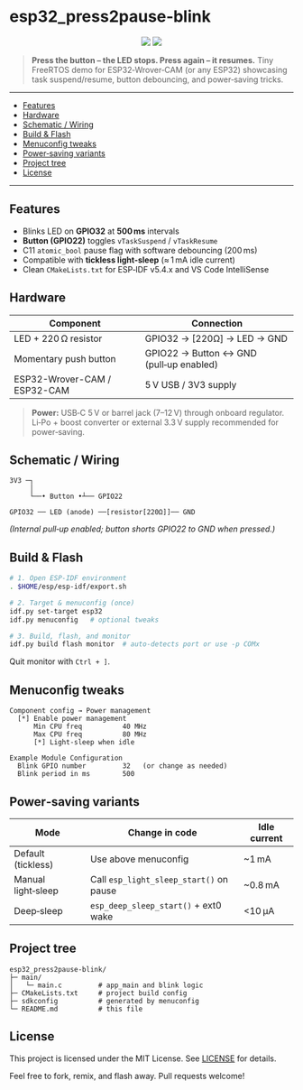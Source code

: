 # esp32\_press2pause‑blink <!-- omit in toc -->

<p align="center">
  <img src="https://img.shields.io/badge/ESP‑IDF-v5.4.x-blue?logo=espressif" />
  <img src="https://img.shields.io/badge/license-MIT-green" />
</p>

> **Press the button – the LED stops. Press again – it resumes.**
> Tiny FreeRTOS demo for ESP32‑Wrover‑CAM (or any ESP32) showcasing
> task suspend/resume, button debouncing, and power‑saving tricks.

---

* [Features](#features)
* [Hardware](#hardware)
* [Schematic / Wiring](#schematic--wiring)
* [Build & Flash](#build--flash)
* [Menuconfig tweaks](#menuconfig-tweaks)
* [Power‑saving variants](#power‑saving-variants)
* [Project tree](#project-tree)
* [License](#license)

---

## Features

* Blinks LED on **GPIO32** at **500 ms** intervals
* **Button (GPIO22)** toggles `vTaskSuspend` / `vTaskResume`
* C11 `atomic_bool` pause flag with software debouncing (200 ms)
* Compatible with **tickless light‑sleep** (≈ 1 mA idle current)
* Clean `CMakeLists.txt` for ESP‑IDF v5.4.x and VS Code IntelliSense

## Hardware

| Component                    | Connection                              |
| ---------------------------- | --------------------------------------- |
| LED + 220 Ω resistor         | GPIO32 → [220Ω] → LED → GND                      |
| Momentary push button        | GPIO22 → Button ↔ GND (pull‑up enabled) |
| ESP32-Wrover-CAM / ESP32-CAM | 5 V USB / 3V3 supply                    |

> **Power:** USB‑C 5 V or barrel jack (7–12 V) through onboard regulator.
> Li‑Po + boost converter or external 3.3 V supply recommended for power‑saving.

## Schematic / Wiring

```text
3V3 ─┐            
     │           
     └──• Button •┴── GPIO22

GPIO32 ── LED (anode) ──[resistor[220Ω]]── GND
```

*(Internal pull‑up enabled; button shorts GPIO22 to GND when pressed.)*

## Build & Flash

```bash
# 1. Open ESP‑IDF environment
. $HOME/esp/esp-idf/export.sh

# 2. Target & menuconfig (once)
idf.py set-target esp32
idf.py menuconfig   # optional tweaks

# 3. Build, flash, and monitor
idf.py build flash monitor  # auto-detects port or use -p COMx
```

Quit monitor with `Ctrl + ]`.

## Menuconfig tweaks

```
Component config → Power management
  [*] Enable power management
      Min CPU freq          40 MHz
      Max CPU freq          80 MHz
      [*] Light‑sleep when idle

Example Module Configuration
  Blink GPIO number         32   (or change as needed)
  Blink period in ms        500  
```

## Power‑saving variants

| Mode               | Change in code                          | Idle current |
| ------------------ | --------------------------------------- | ------------ |
| Default (tickless) | Use above menuconfig                    | \~1 mA       |
| Manual light‑sleep | Call `esp_light_sleep_start()` on pause | \~0.8 mA     |
| Deep‑sleep         | `esp_deep_sleep_start()` + ext0 wake    | <10 µA       |

## Project tree

```
esp32_press2pause‑blink/
├─ main/
│   └─ main.c         # app_main and blink logic
├─ CMakeLists.txt     # project build config
├─ sdkconfig          # generated by menuconfig
└─ README.md          # this file
```

## License

This project is licensed under the MIT License. See [LICENSE](LICENSE) for details.

Feel free to fork, remix, and flash away. Pull requests welcome!
